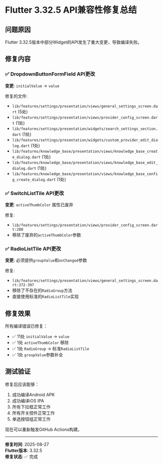 # Flutter 3.32.5 API兼容性修复总结

## 问题原因
Flutter 3.32.5版本中部分Widget的API发生了重大变更，导致编译失败。

## 修复内容

### ✅ DropdownButtonFormField API更改
**变更**: `initialValue` → `value`

修复的文件:
- `lib/features/settings/presentation/views/general_settings_screen.dart` (5处)
- `lib/features/settings/presentation/views/provider_config_screen.dart` (1处) 
- `lib/features/settings/presentation/widgets/search_settings_section.dart` (1处)
- `lib/features/settings/presentation/widgets/custom_provider_edit_dialog.dart` (1处)
- `lib/features/knowledge_base/presentation/views/knowledge_base_create_dialog.dart` (1处)
- `lib/features/knowledge_base/presentation/views/knowledge_base_edit_dialog.dart` (1处)
- `lib/features/knowledge_base/presentation/views/knowledge_base_config_create_dialog.dart` (1处)

### ✅ SwitchListTile API更改
**变更**: `activeThumbColor` 属性已废弃

修复:
- `lib/features/settings/presentation/views/provider_config_screen.dart:288`
- 移除了废弃的`activeThumbColor`参数

### ✅ RadioListTile API更改
**变更**: 必须提供`groupValue`和`onChanged`参数

修复:
- `lib/features/settings/presentation/views/general_settings_screen.dart:372-397`
- 移除了不存在的`RadioGroup`方法
- 直接使用标准的`RadioListTile`实现

## 修复效果

所有编译错误已修复：
- ✅ 11处 `initialValue` → `value` 
- ✅ 1处 `activeThumbColor` 移除
- ✅ 1处 `RadioGroup` → 标准`RadioListTile`
- ✅ 1处 `groupValue`参数补全

## 测试验证

修复后应该能够：
1. 成功编译Android APK
2. 成功编译iOS IPA  
3. 所有下拉框正常工作
4. 所有开关控件正常工作
5. 单选按钮组正常工作

现在可以重新触发GitHub Actions构建。

---

**修复时间**: 2025-08-27  
**Flutter版本**: 3.32.5  
**修复状态**: ✅ 完成